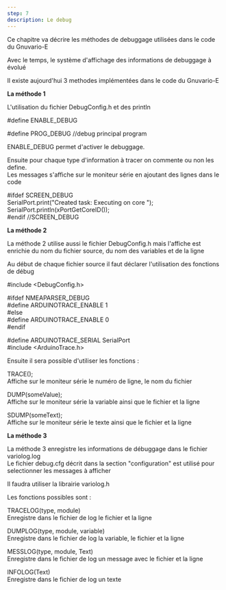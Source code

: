 ```yaml
---
step: 7
description: Le debug
---
```


Ce chapitre va décrire les méthodes de debuggage utilisées dans le code du Gnuvario-E

Avec le temps, le système d'affichage des informations de debuggage à évolué 

Il existe aujourd'hui 3 methodes implémentées dans le code du Gnuvario-E

**La méthode 1**

L'utilisation du fichier DebugConfig.h et des println     
      
#define ENABLE_DEBUG  
     
#define PROG_DEBUG			  //debug principal program       
      
ENABLE_DEBUG permet d'activer le debuggage.     
     
Ensuite pour chaque type d'information à tracer on commente ou non les define.       
Les messages s'affiche sur le moniteur série en ajoutant des lignes dans le code    

#ifdef SCREEN_DEBUG     
    SerialPort.print("Created task: Executing on core ");     
    SerialPort.println(xPortGetCoreID());    
#endif //SCREEN_DEBUG     


**La méthode 2**

La méthode 2 utilise aussi le fichier DebugConfig.h mais l'affiche est enrichie du nom
du fichier source, du nom des variables et de la ligne   
     
Au début de chaque fichier source il faut déclarer l'utilisation des fonctions de débug     

#include <DebugConfig.h>       
       
#ifdef NMEAPARSER_DEBUG      
#define ARDUINOTRACE_ENABLE 1       
#else      
#define ARDUINOTRACE_ENABLE 0      
#endif       
     
#define ARDUINOTRACE_SERIAL SerialPort      
#include <ArduinoTrace.h>       

Ensuite il  sera possible d'utiliser les fonctions :     

TRACE();        
Affiche sur le moniteur série le numéro de ligne, le nom du fichier   
      
DUMP(someValue);       
Affiche sur le moniteur série la variable ainsi que le fichier et la ligne      
      
SDUMP(someText);         
Affiche sur le moniteur série le texte ainsi que le fichier et la ligne       
       
**La méthode 3**
             
La méthode 3 enregistre les informations de débuggage dans le fichier variolog.log    
Le fichier debug.cfg décrit dans la section "configuration" est utilisé pour selectionner 
les messages à afficher    
          
Il faudra utiliser la librairie variolog.h     

Les fonctions possibles sont :       

TRACELOG(type, module)       
Enregistre dans le fichier de log le fichier et la ligne     

DUMPLOG(type, module, variable)         
Enregistre dans le fichier de log la variable, le fichier et la ligne        

MESSLOG(type, module, Text)             
Enregistre dans le fichier de log un message avec le fichier et la ligne        

INFOLOG(Text)                            
Enregistre dans le fichier de log un texte      
                                                                                                    

